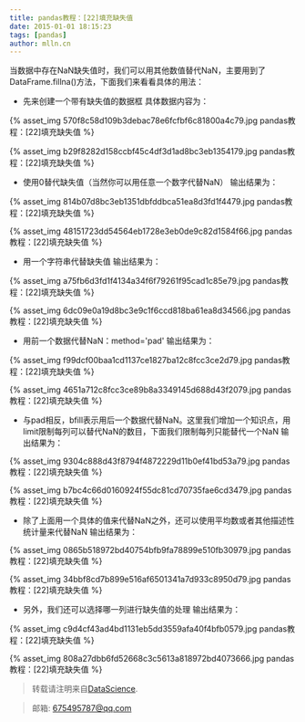 ```yaml
---
title: pandas教程：[22]填充缺失值
date: 2015-01-01 18:15:23
tags: [pandas]
author: mlln.cn
---
```

当数据中存在NaN缺失值时，我们可以用其他数值替代NaN，主要用到了DataFrame.fillna()方法，下面我们来看看具体的用法：

- 先来创建一个带有缺失值的数据框
具体数据内容为：

{% asset_img 570f8c58d109b3debac78e6fcfbf6c81800a4c79.jpg pandas教程：[22]填充缺失值 %}

{% asset_img b29f8282d158ccbf45c4df3d1ad8bc3eb1354179.jpg pandas教程：[22]填充缺失值 %}

- 使用0替代缺失值（当然你可以用任意一个数字代替NaN）
输出结果为：

{% asset_img 814b07d8bc3eb1351dbfddbca51ea8d3fd1f4479.jpg pandas教程：[22]填充缺失值 %}

{% asset_img 48151723dd54564eb1728e3eb0de9c82d1584f66.jpg pandas教程：[22]填充缺失值 %}

- 用一个字符串代替缺失值
输出结果为：

{% asset_img a75fb6d3fd1f4134a34f6f79261f95cad1c85e79.jpg pandas教程：[22]填充缺失值 %}

{% asset_img 6dc09e0a19d8bc3e9c1f6ccd818ba61ea8d34566.jpg pandas教程：[22]填充缺失值 %}

- 用前一个数据代替NaN：method='pad'
输出结果为：

{% asset_img f99dcf00baa1cd1137ce1827ba12c8fcc3ce2d79.jpg pandas教程：[22]填充缺失值 %}

{% asset_img 4651a712c8fcc3ce89b8a3349145d688d43f2079.jpg pandas教程：[22]填充缺失值 %}

- 与pad相反，bfill表示用后一个数据代替NaN。这里我们增加一个知识点，用limit限制每列可以替代NaN的数目，下面我们限制每列只能替代一个NaN
输出结果为：

{% asset_img 9304c888d43f8794f4872229d11b0ef41bd53a79.jpg pandas教程：[22]填充缺失值 %}

{% asset_img b7bc4c66d0160924f55dc81cd70735fae6cd3479.jpg pandas教程：[22]填充缺失值 %}

- 除了上面用一个具体的值来代替NaN之外，还可以使用平均数或者其他描述性统计量来代替NaN
输出结果为：

{% asset_img 0865b518972bd40754bfb9fa78899e510fb30979.jpg pandas教程：[22]填充缺失值 %}

{% asset_img 34bbf8cd7b899e516af6501341a7d933c8950d79.jpg pandas教程：[22]填充缺失值 %}

- 另外，我们还可以选择哪一列进行缺失值的处理
输出结果为：

{% asset_img c9d4cf43ad4bd1131eb5dd3559afa40f4bfb0579.jpg pandas教程：[22]填充缺失值 %}

{% asset_img 808a27dbb6fd52668c3c5613a818972bd4073666.jpg pandas教程：[22]填充缺失值 %}

> 转载请注明来自[DataScience](http://mlln.cn).

> 邮箱: 675495787@qq.com 
